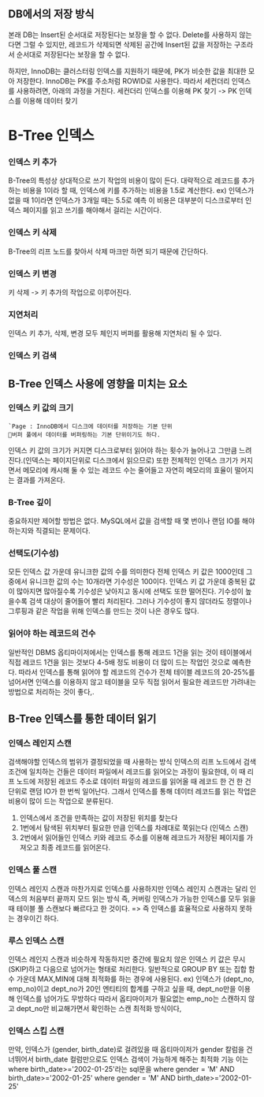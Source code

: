 ## DB에서의 저장 방식
본래 DB는 Insert된 순서대로 저장된다는 보장을 할 수 없다. Delete를 사용하지 않는다면 그럴 수 있지만, 레코드가 삭제되면 삭제된 공간에 Insert된 값을 저장하는 구조라서 순서대로 저장된다는 보장을 할 수 없다.

하지만, InnoDB는 클러스터링 인덱스를 지원하기 때문에, PK가 비슷한 값을 최대한 모아 저장한다.
InnoDB는 PK를  주소처럼 ROWID로 사용한다.
따라서 세컨더리 인덱스를 사용하려면, 아래의 과정을 거친다.
세컨더리 인덱스를 이용해 PK 찾기 -> PK 인덱스를 이용해 데이터 찾기
# B-Tree 인덱스
### 인덱스 키 추가
B-Tree의 특성상 상대적으로 쓰기 작업의 비용이 많이 든다.
대략적으로 레코드를 추가하는 비용을 1이라 할 때, 인덱스에 키를 추가하는 비용을 1.5로 계산한다.
ex) 인덱스가 없을 때 1이라면 인덱스가 3개일 때는 5.5로 예측
이 비용은 대부분이 디스크로부터 인덱스 페이지를 읽고 쓰기를 해야해서 걸리는 시간이다.
### 인덱스 키 삭제
B-Tree의 리프 노드를 찾아서 삭제 마크만 하면 되기 때문에 간단하다.
### 인덱스 키 변경
키 삭제 -> 키 추가의 작업으로 이루어진다.
### 지연처리
인덱스 키 추가, 삭제, 변경 모두 체인지 버퍼를 활용해 지연처리 될 수 있다.
### 인덱스 키 검색
## B-Tree 인덱스 사용에 영향을 미치는 요소
### 인덱스 키 값의 크기
	`Page : InnoDB에서 디스크에 데이터를 저장하는 기본 단위
	버퍼 풀에서 데이터를 버퍼링하는 기본 단위이기도 하다.

인덱스 키 값의 크기가 커지면 디스크로부터 읽어야 하는 횟수가 늘어나고 그만큼 느려진다.(인덱스는 페이지단위로 디스크에서 읽으므로)
또한 전체적인 인덱스 크기가 커지면서 메모리에 캐시해 둘 수 있는 레코드 수는 줄어들고 자연히 메모리의 효율이 떨어지는 결과를 가져온다.
### B-Tree 깊이
중요하지만 제어할 방법은 없다.
MySQL에서 값을 검색할 때 몇 번이나 랜덤 IO를 해야하는지와 직결되는 문제이다.
### 선택도(기수성)
모든 인덱스 값 가운데 유니크한 값의 수를 의미한다
전체 인덱스 키 값은 1000인데 그 중에서 유니크한 값의 수는 10개라면 기수성은 100이다.
인덱스 키 값 가운데 중복된 값이 많아지면 많아질수록 기수성은 낮아지고 동시에 선택도 또한 떨어진다.
기수성이 높을수록 검색 대상이 줄어들어 빨리 처리된다.
그러나 기수성이 좋지 않더라도 정렬이나 그루핑과 같은 작업을 위해 인덱스를 만드는 것이 나은 경우도 많다.
### 읽어야 하는 레코드의 건수
일반적인 DBMS 옵티마이저에서는 인덱스를 통해 레코드 1건을 읽는 것이 테이블에서 직접 레코드 1건을 읽는 것보다 4-5배 정도 비용이 더 많이 드는 작업인 것으로 예측한다.
따라서 인덱스를 통해 읽어야 할 레코드의 건수가 전체 테이블 레코드의 20-25%를 넘어서면 인덱스를 이용하지 않고 테이블을 모두 직접 읽어서 필요한 레코드만 가려내는 방법으로 처리하는 것이 좋다,.
## B-Tree 인덱스를 통한 데이터 읽기
### 인덱스 레인지 스캔
검색해야할 인덱스의 범위가 결정되었을 때 사용하는 방식
인덱스의 리프 노드에서 검색 조건에 일치하는 건들은 데이터 파일에서 레코드를 읽어오는 과정이 필요한데, 이 때 리프 노드에 저장된 레코드 주소로 데이터 파일의 레코드를 읽어올 때 레코드 한 건 한 건 단위로 랜덤 IO가 한 번씩 일어난다.
그래서 인덱스를 통해 데이터 레코드를 읽는 작업은 비용이 많이 드는 작업으로 분류된다.
1. 인덱스에서 조건을 만족하는 값이 저장된 위치를 찾는다
2. 1번에서 탐색된 위치부터 필요한 만큼 인덱스를 차례대로 쭉읽는다 (인덱스 스캔)
3. 2번에서 읽어들인 인덱스 키와 레코드 주소를 이용해 레코드가 저장된 페이지를 가져오고 최종 레코드를 읽어온다.
### 인덱스 풀 스캔
인덱스 레인지 스캔과 마찬가지로 인덱스를 사용하지만 인덱스 레인지 스캔과는 달리 인덱스의 처음부터 끝까지 모드 읽는 방식
즉, 커버링 인덱스가 가능한 인덱스를 모두 읽을 때 테이블 풀 스캔보다 빠르다고 한 것이다.
=> 즉 인덱스를 효율적으로 사용하지 못하는 경우이긴 하다.
### 루스 인덱스 스캔
인덱스 레인지 스캔과 비슷하게 작동하지만 중간에 필요치 않은 인덱스 키 값은 무시(SKIP)하고 다음으로 넘어가는 형태로 처리한다.
일반적으로 GROUP BY 또는 집합 함수 가운데 MAX,MIN에 대해 최적화를 하는 경우에 사용된다.
ex) 인덱스가 (dept_no, emp_no)이고 dept_no가 20인 엔티티의 합계를 구하고 싶을 때, dept_no만을 이용해 인덱스를 넘어가도 무방하다 따라서 옵티마이저가 필요없는 emp_no는 스캔하지 않고 dept_no만 비교해가면서 확인하는 스캔 최적화 방식이다,
### 인덱스 스킵 스캔
만약, 인덱스가 (gender, birth_date)로 걸려있을 때 옵티마이저가 gender 칼럼을 건너뛰어서 birth_date 컬럼만으로도 인덱스 검색이 가능하게 해주는 최적화 기능
이는 
where birth_date>='2002-01-25'라는 sql문을
where gender = 'M' AND birth_date>='2002-01-25'
where gender = 'M' AND birth_date>='2002-01-25'